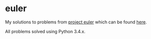 # euler
My solutions to problems from [project euler](https://projecteuler.net/) which can be found [here](https://projecteuler.net/problem=1).

All problems solved using Python 3.4.x.
